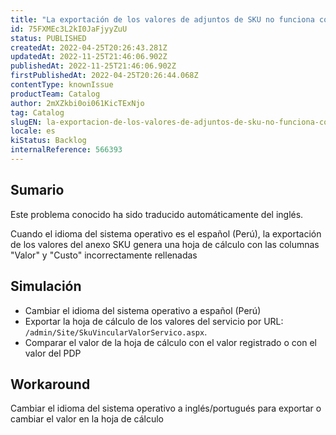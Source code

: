 ```yaml
---
title: "La exportación de los valores de adjuntos de SKU no funciona correctamente en los sistemas operativos en español"
id: 75FXMEc3L2kI0JaFjyyZuU
status: PUBLISHED
createdAt: 2022-04-25T20:26:43.281Z
updatedAt: 2022-11-25T21:46:06.902Z
publishedAt: 2022-11-25T21:46:06.902Z
firstPublishedAt: 2022-04-25T20:26:44.068Z
contentType: knownIssue
productTeam: Catalog
author: 2mXZkbi0oi061KicTExNjo
tag: Catalog
slugEN: la-exportacion-de-los-valores-de-adjuntos-de-sku-no-funciona-correctamente-en-los-sistemas-operativos-en-espanol
locale: es
kiStatus: Backlog
internalReference: 566393
---
```


## Sumario

<div class="alert alert-info">
  <p>Este problema conocido ha sido traducido automáticamente del inglés.</p>
</div>


Cuando el idioma del sistema operativo es el español (Perú), la exportación de los valores del anexo SKU genera una hoja de cálculo con las columnas "Valor" y "Custo" incorrectamente rellenadas



## Simulación


- Cambiar el idioma del sistema operativo a español (Perú)
- Exportar la hoja de cálculo de los valores del servicio por URL: `/admin/Site/SkuVincularValorServico.aspx`.
- Comparar el valor de la hoja de cálculo con el valor registrado o con el valor del PDP



## Workaround


Cambiar el idioma del sistema operativo a inglés/portugués para exportar o cambiar el valor en la hoja de cálculo

